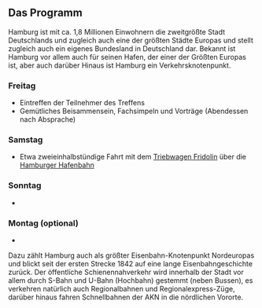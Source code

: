 
<h2 class="headline">Das Programm</h2>
<p class="first-letter-highlight">Hamburg ist mit ca. 1,8 Millionen Einwohnern die zweitgrößte Stadt Deutschlands und zugleich auch eine der größten Städte Europas und stellt zugleich auch ein eigenes Bundesland in Deutschland dar.
Bekannt ist Hamburg vor allem auch für seinen Hafen, der einer der Größten Europas ist, aber auch darüber Hinaus ist Hamburg ein Verkehrsknotenpunkt.</p>

<h3 class="headline">Freitag</h3>
<ul class=singlecolumn">
  <li>Eintreffen der Teilnehmer des Treffens</li>
  <li>Gemütliches Beisammensein, Fachsimpeln und Vorträge (Abendessen nach Absprache)</li>
  </ul>
<h3 class="headline">Samstag</h3>
<ul class=singlecolumn">
  <li>Etwa zweieinhalbstündige Fahrt mit dem <a href="http://www.hamburg.de/stadtrundfahrt/7844256/hafenbahn-fridolin/" target="_blank" title="Hafenbahn Fridolin">Triebwagen Fridolin</a> über die <a href="https://de.wikipedia.org/wiki/Hamburger_Hafenbahn" title="Hafenbahn Hamburg" target="_blank">Hamburger Hafenbahn</a></li>
</ul>
<h3 class="headline">Sonntag</h3>
<ul class=singlecolumn">
  <li></li>
</ul>
<h3 class="headline">Montag (optional)</h2>
<ul class=singlecolumn">
  <li></li>
</ul>
<p>Dazu zählt Hamburg auch als größter Eisenbahn-Knotenpunkt Nordeuropas und blickt seit der ersten Strecke 1842 auf eine lange Eisenbahngeschichte zurück. Der öffentliche Schienennahverkehr wird innerhalb der Stadt vor allem durch S-Bahn und U-Bahn (Hochbahn) gestemmt (neben Bussen), es verkehren natürlich auch Regionalbahnen und Regionalexpress-Züge, darüber hinaus fahren Schnellbahnen der AKN in die nördlichen Vororte.</p>

